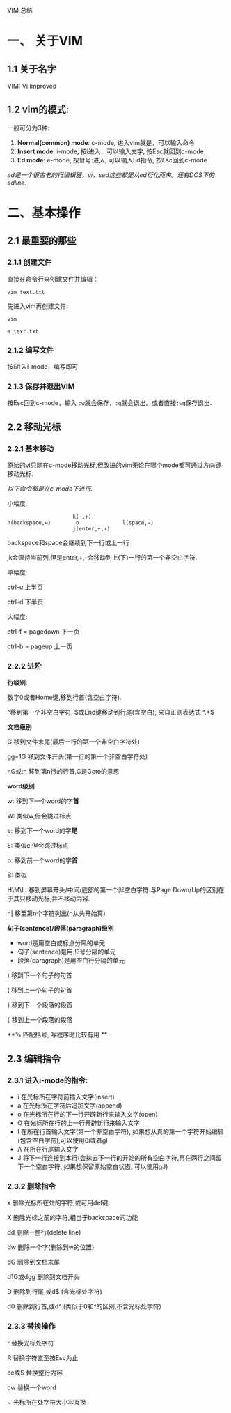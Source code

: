 VIM 总结

# 一、 关于VIM

## 1.1 关于名字

VIM: Vi Improved

## 1.2 vim的模式:

一般可分为3种:

1. **Normal(common) mode**: c-mode, 进入vim就是，可以输入命令
2. **Insert mode**: i-mode, 按i进入，可以输入文字, 按Esc就回到c-mode
3. **Ed mode**: e-mode, 按冒号:进入, 可以输入Ed指令, 按Esc回到c-mode

*ed是一个很古老的行编辑器，vi，sed这些都是从ed衍化而来。还有DOS下的edline.*


# 二、基本操作

## 2.1 最重要的那些
### 2.1.1 创建文件
直接在命令行来创建文件并编辑：

`vim text.txt`

先进入vim再创建文件:

`vim`

`e text.txt`


### 2.1.2 编写文件

按i进入i-mode，编写即可

### 2.1.3 保存并退出VIM

按Esc回到c-mode，输入
`:w`就会保存，`:q`就会退出。或者直接`:wq`保存退出.

## 2.2 移动光标

### 2.2.1 基本移动

原始的vi只能在c-mode移动光标,但改进的vim无论在哪个mode都可通过方向键移动光标.

*以下命令都是在c-mode下进行.*

小幅度:

```
                     k(-,↑)
h(backspace,←)        o              l(space,→)
                     j(enter,+,↓)
```

backspace和space会继续到下一行或上一行

jk会保持当前列,但是enter,+,-会移动到上(下)一行的第一个非空白字符.

中幅度:

ctrl-u  上半页

ctrl-d  下半页


大幅度:

ctrl-f = pagedown  下一页

ctrl-b = pageup    上一页

### 2.2.2 进阶

**行级别**:



数字0或者Home键,移到行首(含空白字符).

^移到第一个非空白字符, \$或End键移动到行尾(含空白), 来自正则表达式  ^.*\$

**文档级别**



G 移到文件末尾(最后一行的第一个非空白字符处)

gg=1G 移到文件开头(第一行的第一个非空白字符处)

nG或:n 移到第n行的行首,G是Goto的意思



**word级别**



w: 移到下一个word的字**首**

W: 类似w,但会跳过标点



e: 移到下一个word的字**尾**

E: 类似e,但会跳过标点



b: 移到前一个word的字**首**

B: 类似



H\M\L: 移到屏幕开头/中间/底部的第一个非空白字符.与Page Down/Up的区别在于其只移动光标,并不移动内容.

n| 移至第n个字符列出(n从头开始算).



**句子(sentence)/段落(paragraph)级别**

* word是用空白或标点分隔的单元
* 句子(sentence)是用.!?号分隔的单元
* 段落(paragraph)是用空白行分隔的单元



) 移到下一个句子的句首

( 移到上一个句子的句首

} 移到下一个段落的段首

{ 移到上一个段落的段落



**% 匹配括号, 写程序时比较有用 **





## 2.3 编辑指令

### 2.3.1 进入i-mode的指令:

* i 在光标所在字符前插入文字(insert)
* a 在光标所在字符后追加文字(append)
* o 在光标所在行的下一行开辟新行来输入文字(open)
* O 在光标所在行的上一行开辟新行来输入文字
* I 在所在行首输入文字(第一个非空白字符), 如果想从真的第一个字符开始编辑(包含空白字符),可以使用0i或者gI
* A 在所在行尾输入文字
* J 将下一行连接到本行(会抹去下一行的开始的所有空白字符,再在两行之间留下一个空白字符, 如果想保留原始空白状态, 可以使用gJ)

### 2.3.2 删除指令

x 删除光标所在处的字符,或可用del键.

X 删除光标之前的字符,相当于backspace的功能

dd 删除一整行(delete line)

dw 删除一个字(删除到w的位置)

dG 删除到文档末尾

d1G或dgg 删除到文档开头

D 删除到行尾,或d$ (含光标处字符)

d0 删除到行首,或d^ (类似于0和^的区别,不含光标处字符)


### 2.3.3 替换操作

r 替换光标处字符

R 替换字符直至按Esc为止

cc或S 替换整行内容

cw 替换一个word

~ 光标所在处字符大小写互换

















